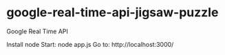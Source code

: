google-real-time-api-jigsaw-puzzle
==================================

Google Real Time API

Install node
Start: node app.js
Go to: http://localhost:3000/
